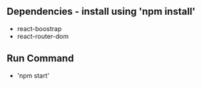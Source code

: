 ## Dependencies - install using 'npm install' ##
 - react-boostrap
 - react-router-dom

## Run Command ##
 - 'npm start'